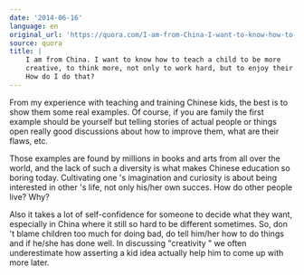 ```yaml
---
date: '2014-06-16'
language: en
original_url: 'https://quora.com/I-am-from-China-I-want-to-know-how-to-teach-a-child-to-be-more-creative-to-think-more-not-only-to-work-hard-but-to-enjoy-their-time-How-do-I-do-that/answer/Clément-Renaud'
source: quora
title: |
    I am from China. I want to know how to teach a child to be more
    creative, to think more, not only to work hard, but to enjoy their time.
    How do I do that?
---
```


From my experience with teaching and training Chinese kids, the best is
to show them some real examples. Of course, if you are family the first
example should be yourself but telling stories of actual people or
things open really good discussions about how to improve them, what are
their flaws, etc. 
 
Those examples are found by millions in books and arts from all over the
world, and the lack of such a diversity is what makes Chinese education
so boring today. Cultivating one 's imagination and curiosity is about
being interested in other 's life, not only his/her own succes. How do
other people live? Why? 
 
Also it takes a lot of self-confidence for someone to decide what they
want, especially in China where it still so hard to be different
sometimes. So, don 't blame children too much for doing bad, do tell
him/her how to do things and if he/she has done well. In discussing
 "creativity " we often underestimate how asserting a kid idea actually
help him to come up with more later.
